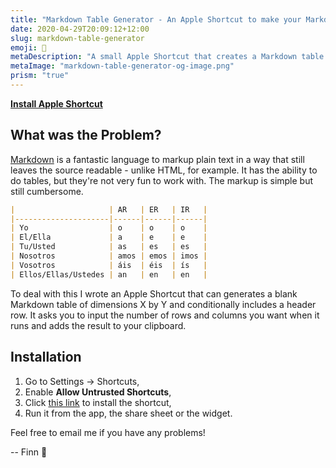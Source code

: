 ```yaml
---
title: "Markdown Table Generator - An Apple Shortcut to make your Markdown life easier"
date: 2020-04-29T20:09:12+12:00
slug: markdown-table-generator
emoji: 📱
metaDescription: "A small Apple Shortcut that creates a Markdown table of user specified dimensions that can include (or not) a header row."
metaImage: "markdown-table-generator-og-image.png"
prism: "true"
---
```


__[Install Apple Shortcut][shortcut]__

## What was the Problem?

[Markdown][md] is a fantastic language to markup plain text in a way that still leaves the source readable - unlike HTML, for example. It has the ability to do tables, but they're not very fun to work with. The markup is simple but still cumbersome.

```markdown
|                     | AR   | ER   | IR   |
|---------------------|------|------|------|
| Yo                  | o    | o    | o    |
| El/Ella             | a    | e    | e    |
| Tu/Usted            | as   | es   | es   |
| Nosotros            | amos | emos | imos |
| Vosotros            | áis  | éis  | ís   |
| Ellos/Ellas/Ustedes | an   | en   | en   |
```

<!--more-->

To deal with this I wrote an Apple Shortcut that can generates a blank Markdown table of dimensions X by Y and conditionally includes a header row. It asks you to input the number of rows and columns you want when it runs and adds the result to your clipboard.

## Installation

1. Go to Settings -> Shortcuts,
2. Enable __Allow Untrusted Shortcuts__,
3. Click [this link][shortcut] to install the shortcut,
4. Run it from the app, the share sheet or the widget.

Feel free to email me if you have any problems!

-- Finn 👋

[shortcut]: https://www.icloud.com/shortcuts/01d7eb73929045c9b88ad4bf5406d60d "Markdown Table Generator Shortcut"
[md]: https://daringfireball.net/projects/markdown/syntax "Markdown by John Gruber"